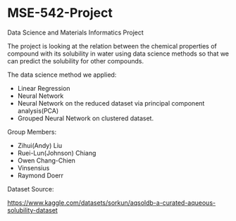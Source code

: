 # MSE-542-Project

Data Science and Materials Informatics Project

The project is looking at the relation between the chemical properties of compound with its solubility in water using data science methods so that we can predict the solubility for other compounds. 

The data science method we applied:
- Linear Regression 
- Neural Network 
- Neural Network on the reduced dataset via principal component analysis(PCA)
- Grouped Neural Network on clustered dataset. 

Group Members: 
- Zihui(Andy) Liu
- Ruei-Lun(Johnson) Chiang
- Owen Chang-Chien
- Vinsensius 
- Raymond Doerr


Dataset Source:

https://www.kaggle.com/datasets/sorkun/aqsoldb-a-curated-aqueous-solubility-dataset
